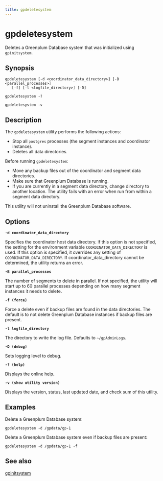 ```yaml
---
title: gpdeletesystem
---
```


# gpdeletesystem

Deletes a Greenplum Database system that was initialized using `gpinitsystem`.

## Synopsis

```shell
gpdeletesystem [-d <coordinator_data_directory>] [-B <parallel_processes>] 
   [-f] [-l <logfile_directory>] [-D]

gpdeletesystem -? 

gpdeletesystem -v
```

## Description

The `gpdeletesystem` utility performs the following actions:

- Stop all `postgres` processes (the segment instances and coordinator instance).
- Deletes all data directories.

Before running `gpdeletesystem`:

- Move any backup files out of the coordinator and segment data directories.
- Make sure that Greenplum Database is running.
- If you are currently in a segment data directory, change directory to another location. The utility fails with an error when run from within a segment data directory.

This utility will not uninstall the Greenplum Database software.

## Options

**`-d coordinator_data_directory`**

Specifies the coordinator host data directory. If this option is not specified, the setting for the environment variable `COORDINATOR_DATA_DIRECTORY` is used. If this option is specified, it overrides any setting of `COORDINATOR_DATA_DIRECTORY`. If coordinator_data_directory cannot be determined, the utility returns an error.

**`-B parallel_processes`**

The number of segments to delete in parallel. If not specified, the utility will start up to 60 parallel processes depending on how many segment instances it needs to delete.

**`-f (force)`**

Force a delete even if backup files are found in the data directories. The default is to not delete Greenplum Database instances if backup files are present.

**`-l logfile_directory`**

The directory to write the log file. Defaults to `~/gpAdminLogs`.

**`-D (debug)`**

Sets logging level to debug.

**`-? (help)`**

Displays the online help.

**`-v (show utility version)`**

Displays the version, status, last updated date, and check sum of this utility.

## Examples

Delete a Greenplum Database system:

```shell
gpdeletesystem -d /gpdata/gp-1
```

Delete a Greenplum Database system even if backup files are present:

```shell
gpdeletesystem -d /gpdata/gp-1 -f
```

## See also

[gpinitsystem](/docs/system-utilities/db-util-gpinitsystem.md)
